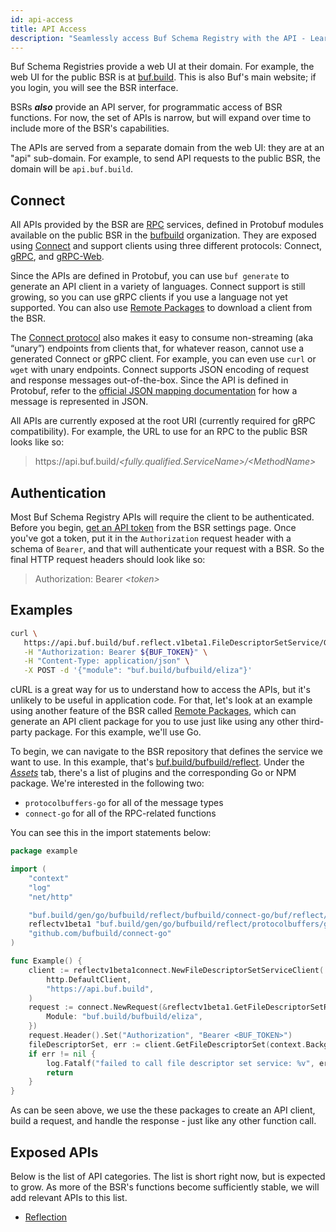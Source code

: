 ```yaml
---
id: api-access
title: API Access
description: "Seamlessly access Buf Schema Registry with the API - Learn how to use the API to interact with the registry programmatically and improve your workflow with Protobuf data."
---
```


Buf Schema Registries provide a web UI at their domain. For example, the web UI for the public
BSR is at [buf.build](https://buf.build/). This is also Buf's main website; if you login, you
will see the BSR interface.

BSRs _**also**_ provide an API server, for programmatic access of BSR functions. For now, the set
of APIs is narrow, but will expand over time to include more of the BSR's capabilities.

The APIs are served from a separate domain from the web UI: they are at an "api" sub-domain.
For example, to send API requests to the public BSR, the domain will be `api.buf.build`.

## Connect

All APIs provided by the BSR are [RPC](https://en.wikipedia.org/wiki/Remote_procedure_call)
services, defined in Protobuf modules available on the public BSR in the
[bufbuild](https://buf.build/bufbuild) organization. They are exposed using
[Connect](https://connect.build/) and support clients using three different protocols:
Connect, [gRPC](https://grpc.io/), and [gRPC-Web](https://github.com/grpc/grpc-web#readme).

Since the APIs are defined in Protobuf, you can use `buf generate` to generate an API client in
a variety of languages. Connect support is still growing, so you can use gRPC clients if you
use a language not yet supported. You can also use [Remote Packages](/bsr/remote-packages/overview)
to download a client from the BSR.

The [Connect protocol](https://connect.build/docs/protocol) also makes it easy to consume
non-streaming (aka “unary”) endpoints from clients that, for whatever reason, cannot use a
generated Connect or gRPC client. For example, you can even use `curl` or `wget` with unary
endpoints. Connect supports JSON encoding of request and response messages out-of-the-box.
Since the API is defined in Protobuf, refer to the
[official JSON mapping documentation](https://protobuf.dev/programming-guides/proto3/#json)
for how a message is represented in JSON.

All APIs are currently exposed at the root URI (currently required for gRPC compatibility).
For example, the URL to use for an RPC to the public BSR looks like so:

> https://api<area/>.buf.build/_&lt;fully.qualified.ServiceName>/&lt;MethodName>_

## Authentication

Most Buf Schema Registry APIs will require the client to be authenticated. Before you begin,
[get an API token](authentication#create-an-api-token) from the BSR settings page. Once you've
got a token, put it in the `Authorization` request header with a schema of `Bearer`, and that
will authenticate your request with a BSR. So the final HTTP request headers should look like
so:

> Authorization: Bearer _&lt;token&gt;_

## Examples

```bash
curl \
   https://api.buf.build/buf.reflect.v1beta1.FileDescriptorSetService/GetFileDescriptorSet \
   -H "Authorization: Bearer ${BUF_TOKEN}" \
   -H "Content-Type: application/json" \
   -X POST -d '{"module": "buf.build/bufbuild/eliza"}'
```

cURL is a great way for us to understand how to access the APIs, but it's unlikely to be
useful in application code. For that, let's look at an example using another feature of the BSR called
[Remote Packages](/bsr/remote-packages/overview), which can generate an API client package
for you to use just like using any other third-party package. For this example, we'll use Go.

To begin, we can navigate to the BSR repository that defines the service we want to use. In
this example, that's [buf.build/bufbuild/reflect](https://buf.build/bufbuild/reflect).
Under the [_Assets_](https://buf.build/bufbuild/reflect/assets/main) tab, there's a list of
plugins and the corresponding Go or NPM package. We're interested in the following two:

  * `protocolbuffers-go` for all of the message types
  * `connect-go` for all of the RPC-related functions

You can see this in the import statements below:

```go
package example

import (
	"context"
	"log"
	"net/http"

	"buf.build/gen/go/bufbuild/reflect/bufbuild/connect-go/buf/reflect/v1beta1/reflectv1beta1connect"
	reflectv1beta1 "buf.build/gen/go/bufbuild/reflect/protocolbuffers/go/buf/reflect/v1beta1"
	"github.com/bufbuild/connect-go"
)

func Example() {
	client := reflectv1beta1connect.NewFileDescriptorSetServiceClient(
		http.DefaultClient,
		"https://api.buf.build",
	)
	request := connect.NewRequest(&reflectv1beta1.GetFileDescriptorSetRequest{
		Module: "buf.build/bufbuild/eliza",
	})
	request.Header().Set("Authorization", "Bearer <BUF_TOKEN>")
	fileDescriptorSet, err := client.GetFileDescriptorSet(context.Background(), request)
	if err != nil {
		log.Fatalf("failed to call file descriptor set service: %v", err)
		return
	}
}
```

As can be seen above, we use the these packages to create an API client, build a request,
and handle the response - just like any other function call.

## Exposed APIs

Below is the list of API categories. The list is short right now, but is expected to grow. As
more of the BSR's functions become sufficiently stable, we will add relevant APIs to this list.

* [Reflection](/bsr/reflection/overview.md)
